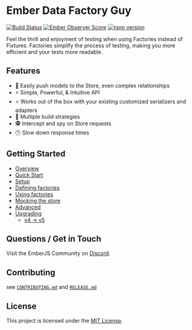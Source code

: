 # Ember Data Factory Guy

[![Build Status](https://github.com/adopted-ember-addons/ember-data-factory-guy/actions/workflows/ci.yml/badge.svg)](https://github.com/adopted-ember-addons/ember-data-factory-guy/actions/workflows/ci.yml) [![Ember Observer Score](http://emberobserver.com/badges/ember-data-factory-guy.svg)](http://emberobserver.com/addons/ember-data-factory-guy) [![npm version](https://badge.fury.io/js/ember-data-factory-guy.svg)](http://badge.fury.io/js/ember-data-factory-guy)

Feel the thrill and enjoyment of testing when using Factories instead of Fixtures.
Factories simplify the process of testing, making you more efficient and your tests more readable.

## Features

- 🚀 Easily push models to the Store, even complex relationships
- ⚡️️ Simple, Powerful, & Intuitive API
- ⭐ Works out of the box with your existing customized serializers and adapters
- 💎 Multiple build strategies
- 🕵️ Intercept and spy on Store requests
- 🕐 Slow down response times

## Getting Started

- [Overview](https://adopted-ember-addons.github.io/ember-data-factory-guy/#/overview)
- [Quick Start](https://adopted-ember-addons.github.io/ember-data-factory-guy/#/quick-start)
- [Setup](https://adopted-ember-addons.github.io/ember-data-factory-guy/#/setup)
- [Defining factories](https://adopted-ember-addons.github.io/ember-data-factory-guy/#/defining-factories)
- [Using factories](https://adopted-ember-addons.github.io/ember-data-factory-guy/#/using-factories)
- [Mocking the store](https://adopted-ember-addons.github.io/ember-data-factory-guy/#/using-mock-methods)
- [Advanced](https://adopted-ember-addons.github.io/ember-data-factory-guy/#/advanced)
- [Upgrading](https://adopted-ember-addons.github.io/ember-data-factory-guy/#/upgrading)
  - [v4 -> v5](https://adopted-ember-addons.github.io/ember-data-factory-guy/#/upgrading?id=v4->v5)

## Questions / Get in Touch

Visit the EmberJS Community on [Discord](https://discord.com/channels/480462759797063690/483601670685720591).

## Contributing

see [`CONTRIBUTING.md`](https://github.com/adopted-ember-addons/ember-data-factory-guy/blob/master/CONTRIBUTING.md) and [`RELEASE.md`](https://github.com/adopted-ember-addons/ember-data-factory-guy/blob/master/RELEASE.md)

## License

This project is licensed under the [MIT License](LICENSE).
